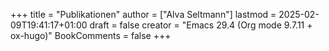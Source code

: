 +++
title = "Publikationen"
author = ["Alva Seltmann"]
lastmod = 2025-02-09T19:41:17+01:00
draft = false
creator = "Emacs 29.4 (Org mode 9.7.11 + ox-hugo)"
BookComments = false
+++

<script src="https://bibbase.org/show?bib=https%3A%2F%2Fbibbase.org%2Fzotero-mypublications%2Fapolea&jsonp=1"></script>
